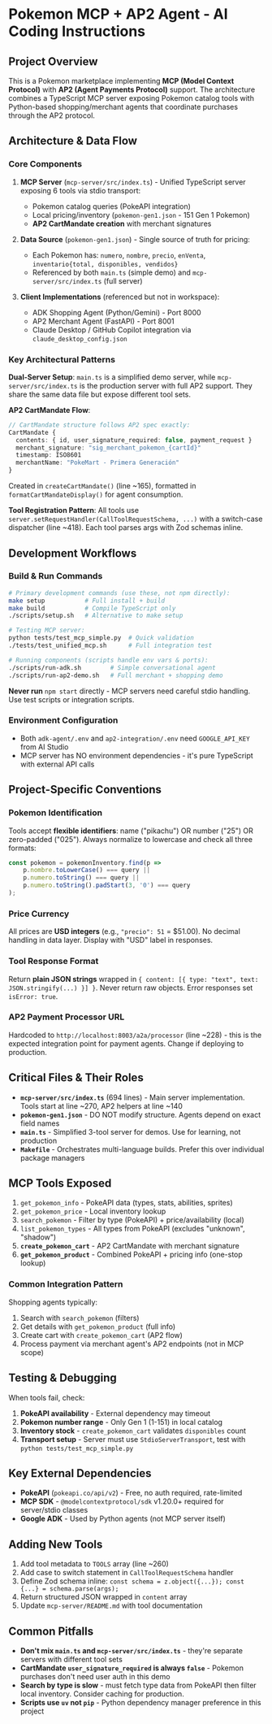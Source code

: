 # Pokemon MCP + AP2 Agent - AI Coding Instructions

## Project Overview
This is a Pokemon marketplace implementing **MCP (Model Context Protocol)** with **AP2 (Agent Payments Protocol)** support. The architecture combines a TypeScript MCP server exposing Pokemon catalog tools with Python-based shopping/merchant agents that coordinate purchases through the AP2 protocol.

## Architecture & Data Flow

### Core Components
1. **MCP Server** (`mcp-server/src/index.ts`) - Unified TypeScript server exposing 6 tools via stdio transport:
   - Pokemon catalog queries (PokeAPI integration)
   - Local pricing/inventory (`pokemon-gen1.json` - 151 Gen 1 Pokemon)
   - **AP2 CartMandate creation** with merchant signatures

2. **Data Source** (`pokemon-gen1.json`) - Single source of truth for pricing:
   - Each Pokemon has: `numero`, `nombre`, `precio`, `enVenta`, `inventario{total, disponibles, vendidos}`
   - Referenced by both `main.ts` (simple demo) and `mcp-server/src/index.ts` (full server)

3. **Client Implementations** (referenced but not in workspace):
   - ADK Shopping Agent (Python/Gemini) - Port 8000
   - AP2 Merchant Agent (FastAPI) - Port 8001
   - Claude Desktop / GitHub Copilot integration via `claude_desktop_config.json`

### Key Architectural Patterns

**Dual-Server Setup**: `main.ts` is a simplified demo server, while `mcp-server/src/index.ts` is the production server with full AP2 support. They share the same data file but expose different tool sets.

**AP2 CartMandate Flow**:
```typescript
// CartMandate structure follows AP2 spec exactly:
CartMandate {
  contents: { id, user_signature_required: false, payment_request }
  merchant_signature: "sig_merchant_pokemon_{cartId}"
  timestamp: ISO8601
  merchantName: "PokeMart - Primera Generación"
}
```
Created in `createCartMandate()` (line ~165), formatted in `formatCartMandateDisplay()` for agent consumption.

**Tool Registration Pattern**: All tools use `server.setRequestHandler(CallToolRequestSchema, ...)` with a switch-case dispatcher (line ~418). Each tool parses args with Zod schemas inline.

## Development Workflows

### Build & Run Commands
```bash
# Primary development commands (use these, not npm directly):
make setup           # Full install + build
make build           # Compile TypeScript only
./scripts/setup.sh   # Alternative to make setup

# Testing MCP server:
python tests/test_mcp_simple.py  # Quick validation
./tests/test_unified_mcp.sh      # Full integration test

# Running components (scripts handle env vars & ports):
./scripts/run-adk.sh        # Simple conversational agent
./scripts/run-ap2-demo.sh   # Full merchant + shopping demo
```

**Never run** `npm start` directly - MCP servers need careful stdio handling. Use test scripts or integration scripts.

### Environment Configuration
- Both `adk-agent/.env` and `ap2-integration/.env` need `GOOGLE_API_KEY` from AI Studio
- MCP server has NO environment dependencies - it's pure TypeScript with external API calls

## Project-Specific Conventions

### Pokemon Identification
Tools accept **flexible identifiers**: name ("pikachu") OR number ("25") OR zero-padded ("025"). Always normalize to lowercase and check all three formats:
```typescript
const pokemon = pokemonInventory.find(p => 
    p.nombre.toLowerCase() === query || 
    p.numero.toString() === query ||
    p.numero.toString().padStart(3, '0') === query
);
```

### Price Currency
All prices are **USD integers** (e.g., `"precio": 51` = $51.00). No decimal handling in data layer. Display with "USD" label in responses.

### Tool Response Format
Return **plain JSON strings** wrapped in `{ content: [{ type: "text", text: JSON.stringify(...) }] }`. Never return raw objects. Error responses set `isError: true`.

### AP2 Payment Processor URL
Hardcoded to `http://localhost:8003/a2a/processor` (line ~228) - this is the expected integration point for payment agents. Change if deploying to production.

## Critical Files & Their Roles

- **`mcp-server/src/index.ts`** (694 lines) - Main server implementation. Tools start at line ~270, AP2 helpers at line ~140
- **`pokemon-gen1.json`** - DO NOT modify structure. Agents depend on exact field names
- **`main.ts`** - Simplified 3-tool server for demos. Use for learning, not production
- **`Makefile`** - Orchestrates multi-language builds. Prefer this over individual package managers

## MCP Tools Exposed

1. `get_pokemon_info` - PokeAPI data (types, stats, abilities, sprites)
2. `get_pokemon_price` - Local inventory lookup
3. `search_pokemon` - Filter by type (PokeAPI) + price/availability (local)
4. `list_pokemon_types` - All types from PokeAPI (excludes "unknown", "shadow")
5. **`create_pokemon_cart`** - AP2 CartMandate with merchant signature
6. **`get_pokemon_product`** - Combined PokeAPI + pricing info (one-stop lookup)

### Common Integration Pattern
Shopping agents typically:
1. Search with `search_pokemon` (filters)
2. Get details with `get_pokemon_product` (full info)
3. Create cart with `create_pokemon_cart` (AP2 flow)
4. Process payment via merchant agent's AP2 endpoints (not in MCP scope)

## Testing & Debugging

When tools fail, check:
1. **PokeAPI availability** - External dependency may timeout
2. **Pokemon number range** - Only Gen 1 (1-151) in local catalog
3. **Inventory stock** - `create_pokemon_cart` validates `disponibles` count
4. **Transport setup** - Server must use `StdioServerTransport`, test with `python tests/test_mcp_simple.py`

## Key External Dependencies

- **PokeAPI** (`pokeapi.co/api/v2`) - Free, no auth required, rate-limited
- **MCP SDK** - `@modelcontextprotocol/sdk` v1.20.0+ required for server/stdio classes
- **Google ADK** - Used by Python agents (not MCP server itself)

## Adding New Tools

1. Add tool metadata to `TOOLS` array (line ~260)
2. Add case to switch statement in `CallToolRequestSchema` handler
3. Define Zod schema inline: `const schema = z.object({...}); const {...} = schema.parse(args);`
4. Return structured JSON wrapped in `content` array
5. Update `mcp-server/README.md` with tool documentation

## Common Pitfalls

- **Don't mix `main.ts` and `mcp-server/src/index.ts`** - they're separate servers with different tool sets
- **CartMandate `user_signature_required` is always `false`** - Pokemon purchases don't need user auth in this demo
- **Search by type is slow** - must fetch type data from PokeAPI then filter local inventory. Consider caching for production.
- **Scripts use `uv` not `pip`** - Python dependency manager preference in this project
